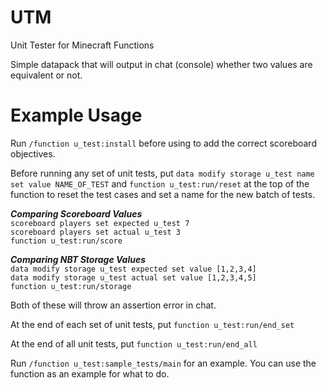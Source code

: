 # UTM
Unit Tester for Minecraft Functions

Simple datapack that will output in chat (console) whether two values are equivalent or not.

# Example Usage

Run ```/function u_test:install``` before using to add the correct scoreboard objectives.

Before running any set of unit tests, put ```data modify storage u_test name set value NAME_OF_TEST``` and ```function u_test:run/reset``` at the top of the function to reset the test cases and set a name for the new batch of tests.

***Comparing Scoreboard Values***  
```scoreboard players set expected u_test 7```  
```scoreboard players set actual u_test 3```  
```function u_test:run/score```

***Comparing NBT Storage Values***  
```data modify storage u_test expected set value [1,2,3,4]```  
```data modify storage u_test actual set value [1,2,3,4,5]```  
```function u_test:run/storage```

Both of these will throw an assertion error in chat.

At the end of each set of unit tests, put ```function u_test:run/end_set```

At the end of all unit tests, put ```function u_test:run/end_all```

Run ```/function u_test:sample_tests/main``` for an example. You can use the function as an example for what to do.
